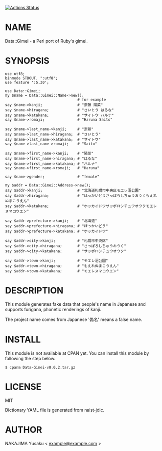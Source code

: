 [![Actions Status](https://github.com/youpong/pl-gimei/workflows/test/badge.svg)](https://github.com/youpong/pl-gimei/actions)
# NAME

Data::Gimei - a Perl port of Ruby's gimei.

# SYNOPSIS

    use utf8;
    binmode STDOUT, ":utf8";
    use feature ':5.30';

    use Data::Gimei;
    my $name = Data::Gimei::Name->new();
                                     # for example
    say $name->kanji;                # "斎藤 陽菜"
    say $name->hiragana;             # "さいとう はるな"
    say $name->katakana;             # "サイトウ ハルナ"
    say $name->romaji;               # "Haruna Saito"

    say $name->last_name->kanji;     # "斎藤"
    say $name->last_name->hiragana;  # "さいとう"
    say $name->last_name->katakana;  # "サイトウ"
    say $name->last_name->romaji;    # "Saito"

    say $name->first_name->kanji;    # "陽菜"
    say $name->first_name->hiragana; # "はるな"
    say $name->first_name->katakana; # "ハルナ"
    say $name->first_name->romaji;   # "Haruna"

    say $name->gender;               # "female"

    my $addr = Data::Gimei::Address->new();
    say $addr->kanji;                # "北海道札幌市中央区モエレ沼公園"
    say $addr->hiragana;             # "ほっかいどうさっぽろしちゅうおうくもえれぬまこうえん"
    say $addr->katakana;             # "ホッカイドウサッポロシチュウオウクモエレヌマコウエン"

    say $addr->prefecture->kanji;    # "北海道"
    say $addr->prefecture->hiragana; # "ほっかいどう"
    say $addr->prefecture->katakana; # "ホッカイドウ"

    say $addr->city->kanji;          # "札幌市中央区"
    say $addr->city->hiragana;       # "さっぽろしちゅうおうく"
    say $addr->city->katakana;       # "サッポロシチュウオウク"

    say $addr->town->kanji;          # "モエレ沼公園"
    say $addr->town->hiragana;       # "もえれぬまこうえん"
    say $addr->town->katakana;       # "モエレヌマコウエン"

# DESCRIPTION

This module generates fake data that people's name in Japanese and
supports furigana, phonetic renderings of kanji.

The project name comes from Japanese '偽名' means a false name.

# INSTALL

This module is not available at CPAN yet.  You can install this module
by following the step below.

    $ cpanm Data-Gimei-v0.0.2.tar.gz

# LICENSE

MIT

Dictionary YAML file is generated from naist-jdic.

# AUTHOR

NAKAJIMA Yusaku < example@example.com >
